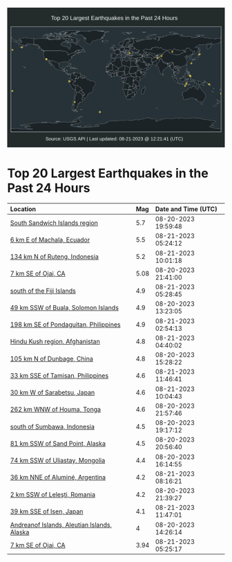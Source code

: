 ![Map](./map.png)

# Top 20 Largest Earthquakes in the Past 24 Hours

| Location | Mag | Date and Time (UTC) |
|:---|:---|:---|
| [South Sandwich Islands region](https://earthquake.usgs.gov/earthquakes/eventpage/us7000kpp4) | 5.7 | 08-20-2023 19:59:48 |
| [6 km E of Machala, Ecuador](https://earthquake.usgs.gov/earthquakes/eventpage/us7000kpt4) | 5.5 | 08-21-2023 05:24:12 |
| [134 km N of Ruteng, Indonesia](https://earthquake.usgs.gov/earthquakes/eventpage/us7000kpuh) | 5.2 | 08-21-2023 10:01:18 |
| [7 km SE of Ojai, CA](https://earthquake.usgs.gov/earthquakes/eventpage/ci39645386) | 5.08 | 08-20-2023 21:41:00 |
| [south of the Fiji Islands](https://earthquake.usgs.gov/earthquakes/eventpage/us7000kptc) | 4.9 | 08-21-2023 05:28:45 |
| [49 km SSW of Buala, Solomon Islands](https://earthquake.usgs.gov/earthquakes/eventpage/us7000kpmb) | 4.9 | 08-20-2023 13:23:05 |
| [198 km SE of Pondaguitan, Philippines](https://earthquake.usgs.gov/earthquakes/eventpage/us7000kps6) | 4.9 | 08-21-2023 02:54:13 |
| [Hindu Kush region, Afghanistan](https://earthquake.usgs.gov/earthquakes/eventpage/us7000kpsr) | 4.8 | 08-21-2023 04:40:02 |
| [105 km N of Dunbage, China](https://earthquake.usgs.gov/earthquakes/eventpage/us7000kpmr) | 4.8 | 08-20-2023 15:28:22 |
| [33 km SSE of Tamisan, Philippines](https://earthquake.usgs.gov/earthquakes/eventpage/us7000kpvp) | 4.6 | 08-21-2023 11:46:41 |
| [30 km W of Sarabetsu, Japan](https://earthquake.usgs.gov/earthquakes/eventpage/us7000kpuk) | 4.6 | 08-21-2023 10:04:43 |
| [262 km WNW of Houma, Tonga](https://earthquake.usgs.gov/earthquakes/eventpage/us7000kpqm) | 4.6 | 08-20-2023 21:57:46 |
| [south of Sumbawa, Indonesia](https://earthquake.usgs.gov/earthquakes/eventpage/us7000kpnu) | 4.5 | 08-20-2023 19:17:12 |
| [81 km SSW of Sand Point, Alaska](https://earthquake.usgs.gov/earthquakes/eventpage/us7000kppt) | 4.5 | 08-20-2023 20:56:40 |
| [74 km SSW of Uliastay, Mongolia](https://earthquake.usgs.gov/earthquakes/eventpage/us7000kpmv) | 4.4 | 08-20-2023 16:14:55 |
| [36 km NNE of Aluminé, Argentina](https://earthquake.usgs.gov/earthquakes/eventpage/us7000kpu5) | 4.2 | 08-21-2023 08:16:21 |
| [2 km SSW of Leleşti, Romania](https://earthquake.usgs.gov/earthquakes/eventpage/us7000kpq7) | 4.2 | 08-20-2023 21:39:27 |
| [39 km SSE of Isen, Japan](https://earthquake.usgs.gov/earthquakes/eventpage/us7000kpvq) | 4.1 | 08-21-2023 11:47:01 |
| [Andreanof Islands, Aleutian Islands, Alaska](https://earthquake.usgs.gov/earthquakes/eventpage/us7000kpml) | 4 | 08-20-2023 14:26:14 |
| [7 km SE of Ojai, CA](https://earthquake.usgs.gov/earthquakes/eventpage/ci39646098) | 3.94 | 08-21-2023 05:25:17 |
